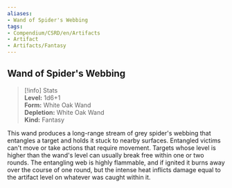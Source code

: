 ```yaml
---
aliases:
- Wand of Spider's Webbing
tags:
- Compendium/CSRD/en/Artifacts
- Artifact
- Artifacts/Fantasy
---
```


  
## Wand of Spider's Webbing  
>[!info] Stats  
> **Level:** 1d6+1  
> **Form:** White Oak Wand  
> **Depletion:** White Oak Wand  
> **Kind:** Fantasy
  
This wand produces a long-range stream of grey spider's webbing that entangles a target and holds it stuck to nearby surfaces. Entangled victims can't move or take actions that require movement. Targets whose level is higher than the wand's level can usually break free within one or two rounds. The entangling web is highly flammable, and if ignited it burns away over the course of one round, but the intense heat inflicts damage equal to the artifact level on whatever was caught within it.